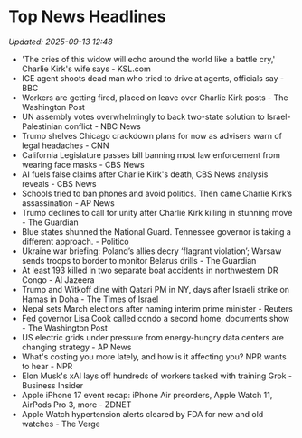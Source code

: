 # Top News Headlines

_Updated: 2025-09-13 12:48_

- 'The cries of this widow will echo around the world like a battle cry,' Charlie Kirk's wife says - KSL.com
- ICE agent shoots dead man who tried to drive at agents, officials say - BBC
- Workers are getting fired, placed on leave over Charlie Kirk posts - The Washington Post
- UN assembly votes overwhelmingly to back two-state solution to Israel-Palestinian conflict - NBC News
- Trump shelves Chicago crackdown plans for now as advisers warn of legal headaches - CNN
- California Legislature passes bill banning most law enforcement from wearing face masks - CBS News
- AI fuels false claims after Charlie Kirk's death, CBS News analysis reveals - CBS News
- Schools tried to ban phones and avoid politics. Then came Charlie Kirk’s assassination - AP News
- Trump declines to call for unity after Charlie Kirk killing in stunning move - The Guardian
- Blue states shunned the National Guard. Tennessee governor is taking a different approach. - Politico
- Ukraine war briefing: Poland’s allies decry ‘flagrant violation’; Warsaw sends troops to border to monitor Belarus drills - The Guardian
- At least 193 killed in two separate boat accidents in northwestern DR Congo - Al Jazeera
- Trump and Witkoff dine with Qatari PM in NY, days after Israeli strike on Hamas in Doha - The Times of Israel
- Nepal sets March elections after naming interim prime minister - Reuters
- Fed governor Lisa Cook called condo a second home, documents show - The Washington Post
- US electric grids under pressure from energy-hungry data centers are changing strategy - AP News
- What's costing you more lately, and how is it affecting you? NPR wants to hear - NPR
- Elon Musk's xAI lays off hundreds of workers tasked with training Grok - Business Insider
- Apple iPhone 17 event recap: iPhone Air preorders, Apple Watch 11, AirPods Pro 3, more - ZDNET
- Apple Watch hypertension alerts cleared by FDA for new and old watches - The Verge